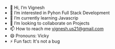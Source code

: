 - 👋 Hi, I’m Vignesh 
- 👀 I’m interested in Pyhon Full Stack Development
- 🌱 I’m currently learning Javascrip
- 💞️ I’m looking to collaborate on Projects
- 📫 How to reach me vignesh.us21@gmail.com
- 😄 Pronouns: Vicky
- ⚡ Fun fact: It's not a bug

<!---
21vicky/21vicky is a ✨ special ✨ repository because its `README.md` (this file) appears on your GitHub profile.
You can click the Preview link to take a look at your changes.
--->
